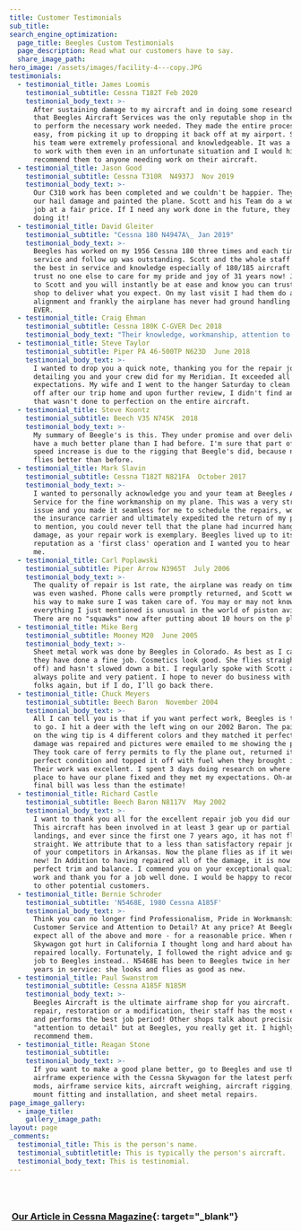 ```yaml
---
title: Customer Testimonials
sub_title:
search_engine_optimization:
  page_title: Beegles Custom Testimonials
  page_description: Read what our customers have to say.
  share_image_path:
hero_image: /assets/images/facility-4---copy.JPG
testimonials:
  - testimonial_title: James Loomis
    testimonial_subtitle: Cessna T182T Feb 2020
    testimonial_body_text: >-
      After sustaining damage to my aircraft and in doing some research, I found
      that Beegles Aircraft Services was the only reputable shop in the country
      to perform the necessary work needed. They made the entire process very
      easy, from picking it up to dropping it back off at my airport. Scott and
      his team were extremely professional and knowledgeable. It was a pleasure
      to work with them even in an unfortunate situation and I would highly
      recommend them to anyone needing work on their aircraft.
  - testimonial_title: Jason Good
    testimonial_subtitle: Cessna T310R  N4937J  Nov 2019
    testimonial_body_text: >-
      Our C310 work has been completed and we couldn't be happier. They repaired
      our hail damage and painted the plane. Scott and his Team do a wonderful
      job at a fair price. If I need any work done in the future, they will be
      doing it!
  - testimonial_title: David Gleiter
    testimonial_subtitle: "Cessna 180 N4947A\_ Jan 2019"
    testimonial_body_text: >-
      Beegles has worked on my 1956 Cessna 180 three times and each time their
      service and follow up was outstanding. Scott and the whole staff represent
      the best in service and knowledge especially of 180/185 aircraft. I would
      trust no one else to care for my pride and joy of 31 years now! Just talk
      to Scott and you will instantly be at ease and know you can trust this
      shop to deliver what you expect. On my last visit I had them do a gear
      alignment and frankly the airplane has never had ground handling this good
      EVER.
  - testimonial_title: Craig Ehman
    testimonial_subtitle: Cessna 180K C-GVER Dec 2018
    testimonial_body_text: "Their knowledge, workmanship, attention to detail, and quality control are exceptional and second to none! Extremely high standards combined with decades of collective knowledge ensure that they do it right every time. This has made it a very pleasant and enjoyable experience for me over the multiple times that they have worked on my airplane.\_\n\nTheir customer service is over the top!"
  - testimonial_title: Steve Taylor
    testimonial_subtitle: Piper PA 46-500TP N623D  June 2018
    testimonial_body_text: >-
      I wanted to drop you a quick note, thanking you for the repair job and
      detailing you and your crew did for my Meridian. It exceeded all my
      expectations. My wife and I went to the hanger Saturday to clean the bugs
      off after our trip home and upon further review, I didn't find anything
      that wasn't done to perfection on the entire aircraft.
  - testimonial_title: Steve Koontz
    testimonial_subtitle: Beech V35 N74SK  2018
    testimonial_body_text: >-
      My summary of Beegle's is this. They under promise and over deliver. I now
      have a much better plane than I had before. I'm sure that part of the
      speed increase is due to the rigging that Beegle's did, because now it
      flies better than before.
  - testimonial_title: Mark Slavin
    testimonial_subtitle: Cessna T182T N821FA  October 2017
    testimonial_body_text: >-
      I wanted to personally acknowledge you and your team at Beegles Aircraft
      Service for the fine workmanship on my plane. This was a very stressful
      issue and you made it seamless for me to schedule the repairs, work with
      the insurance carrier and ultimately expedited the return of my plane. Not
      to mention, you could never tell that the plane had incurred hangar
      damage, as your repair work is exemplary. Beegles lived up to its
      reputation as a 'first class' operation and I wanted you to hear it from
      me.
  - testimonial_title: Carl Poplawski
    testimonial_subtitle: Piper Arrow N3965T  July 2006
    testimonial_body_text: >-
      The quality of repair is 1st rate, the airplane was ready on time and it
      was even washed. Phone calls were promptly returned, and Scott went out of
      his way to make sure I was taken care of. You may or may not know that
      everything I just mentioned is unusual in the world of piston aviation!
      There are no "squawks" now after putting about 10 hours on the plane.
  - testimonial_title: Mike Berg
    testimonial_subtitle: Mooney M20  June 2005
    testimonial_body_text: >-
      Sheet metal work was done by Beegles in Colorado. As best as I can tell,
      they have done a fine job. Cosmetics look good. She flies straight (hands
      off) and hasn't slowed down a bit. I regularly spoke with Scott and he was
      always polite and very patient. I hope to never do business with these
      folks again, but if I do, I’ll go back there.
  - testimonial_title: Chuck Meyers
    testimonial_subtitle: Beech Baron  November 2004
    testimonial_body_text: >-
      All I can tell you is that if you want perfect work, Beegles is the place
      to go. I hit a deer with the left wing on our 2002 Baron. The paint scheme
      on the wing tip is 4 different colors and they matched it perfectly. The
      damage was repaired and pictures were emailed to me showing the progress.
      They took care of ferry permits to fly the plane out, returned it in
      perfect condition and topped it off with fuel when they brought it back.
      Their work was excellent. I spent 3 days doing research on where the best
      place to have our plane fixed and they met my expectations. Oh-and the
      final bill was less than the estimate!
  - testimonial_title: Richard Castle
    testimonial_subtitle: Beech Baron N8117V  May 2002
    testimonial_body_text: >-
      I want to thank you all for the excellent repair job you did our Baron,
      This aircraft has been involved in at least 3 gear up or partial gear up
      landings, and ever since the first one 7 years ago, it has not flown
      straight. We attribute that to a less than satisfactory repair job by one
      of your competitors in Arkansas. Now the plane flies as if it were brand
      new! In Addition to having repaired all of the damage, it is now in
      perfect trim and balance. I commend you on your exceptional quality of
      work and thank you for a job well done. I would be happy to recommend you
      to other potential customers.
  - testimonial_title: Bernie Schroder
    testimonial_subtitle: 'N5468E, 1980 Cessna A185F'
    testimonial_body_text: >-
      Think you can no longer find Professionalism, Pride in Workmanship, Great
      Customer Service and Attention to Detail? At any price? At Beegles you can
      expect all of the above and more - for a reasonable price. When my
      Skywagon got hurt in California I thought long and hard about having it
      repaired locally. Fortunately, I followed the right advice and gave the
      job to Beegles instead.. N5468E has been to Beegles twice in her 26-some
      years in service: she looks and flies as good as new.
  - testimonial_title: Paul Swanstrom
    testimonial_subtitle: Cessna A185F N185M
    testimonial_body_text: >-
      Beegles Aircraft is the ultimate airframe shop for you aircraft. Be it
      repair, restoration or a modification, their staff has the most experience
      and performs the best job period! Other shops talk about precision and/or
      "attention to detail" but at Beegles, you really get it. I highly
      recommend them.
  - testimonial_title: Reagan Stone
    testimonial_subtitle:
    testimonial_body_text: >-
      If you want to make a good plane better, go to Beegles and use their
      airframe experience with the Cessna Skywagon for the latest performance
      mods, airframe service kits, aircraft weighing, aircraft rigging, engine
      mount fitting and installation, and sheet metal repairs.
page_image_gallery:
  - image_title:
    gallery_image_path:
layout: page
_comments:
  testimonial_title: This is the person's name.
  testimonial_subtitletitle: This is typically the person's aircraft.
  testimonial_body_text: This is testinomial.
---
```


### &nbsp;

### &nbsp;[Our Article in Cessna Magazine](http://viewer.zmags.com/publication/9128d279#/9128d279/36){: target="_blank"}